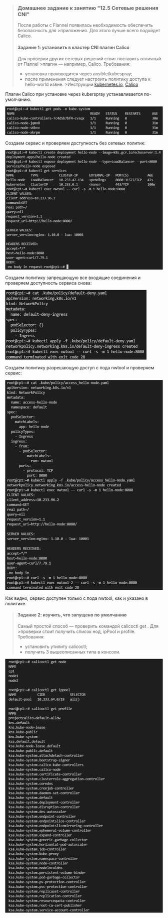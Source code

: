 >### Домашнее задание к занятию "12.5 Сетевые решения CNI"
>После работы с Flannel появилась необходимость обеспечить безопасность для >приложения. Для этого лучше всего подойдет Calico.
>#### Задание 1: установить в кластер CNI плагин Calico
>Для проверки других сетевых решений стоит поставить отличный от Flannel >плагин — например, Calico. Требования: 
>* установка производится через ansible/kubespray;
>* после применения следует настроить политику доступа к hello-world извне. >Инструкции [kubernetes.io](https://kubernetes.io/docs/concepts/>services-networking/network-policies/), [Calico](https://docs.>projectcalico.org/about/about-network-policy)

Плагин Calico при установке через kuberspray устанавливается по-умолчанию.

![calico](calico.jpg)

Создаем сервис и проверяем доступность без сетевых политик:

![no-policy](no-policy.jpg)

Создаем политику запрещающую все входящие соединения и проверяем доступность сервиса снова:

![deny](deny.jpg)

Создаем политику разрешающую доступ с пода nwtool и проверяем сервис:

![accept](accept.jpg)

Как видно, сервис доступен только с пода nwtool, как и указано в политике.

>#### Задание 2: изучить, что запущено по умолчанию
>Самый простой способ — проверить командой calicoctl get <type>. Для >проверки стоит получить список нод, ipPool и profile.
>Требования: 
>* установить утилиту calicoctl;
>* получить 3 вышеописанных типа в консоли.

![calicoctl](calicoctl.jpg)